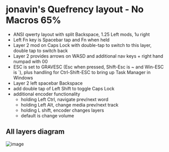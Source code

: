 # jonavin's Quefrency layout - No Macros 65%

- ANSI qwerty layout with split Backspace, 1.25 Left mods, 1u right
- Left Fn key is Spacebar tap and Fn when held
- Layer 2 mod on Caps Lock with double-tap to switch to this layer, double tap to switch back
- Layer 2 provides arrows on WASD and additional nav keys + right hand numpad with 00
- ESC is set to GRAVESC (Esc when pressed, Shift-Esc is ~  and Win-ESC is `), plus handling for Ctrl-Shift-ESC to bring up Task Manager in Windows 
- Layer 2 left spacebar Backspace
- add double tap of Left Shift to toggle Caps Lock
- additional encoder functionality
    - holding Left Ctrl, navigate prev/next word
    - holding Left Alt, change media prev/next track
    - holding L shift, encoder changes layers
    - default is change volume
## All layers diagram

![image](https://user-images.githubusercontent.com/71780717/118903429-c52cc800-b8e5-11eb-9c45-3d9815a50123.png)


